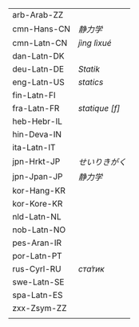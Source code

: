 | | |
|-|-|
| arb-Arab-ZZ |  |
| cmn-Hans-CN | _静力学_ |
| cmn-Latn-CN | _jìng lìxué_ |
| dan-Latn-DK |  |
| deu-Latn-DE | _Statik_ |
| eng-Latn-US | _statics_ |
| fin-Latn-FI |  |
| fra-Latn-FR | _statique [f]_ |
| heb-Hebr-IL |  |
| hin-Deva-IN |  |
| ita-Latn-IT |  |
| jpn-Hrkt-JP | _せいりきがく_ |
| jpn-Jpan-JP | _静力学_ |
| kor-Hang-KR |  |
| kor-Kore-KR |  |
| nld-Latn-NL |  |
| nob-Latn-NO |  |
| pes-Aran-IR |  |
| por-Latn-PT |  |
| rus-Cyrl-RU | _ста́тик_ |
| swe-Latn-SE |  |
| spa-Latn-ES |  |
| zxx-Zsym-ZZ |  |
|  |  |
